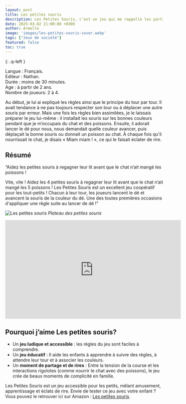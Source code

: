 ```yaml
---
layout: post
title: Les petites souris
description: Les Petites Souris, c’est un jeu qui me rappelle les parties de Petits Chevaux de mon enfance, mais en plus ludique et amusant ! Une course pleine de rebondissements où chaque joueur tente d’amener ses souris en sécurité avant que le chat ne les attrape. 
date: 2025-03-02 21:00:00 +0300
author: Armelle
image: 'images/les-petites-souris-cover.webp'
tags: ["Jeux de société"]
featured: false
toc: true
---
```


{: .q-left }

Langue : Français.  
Editeur : Nathan.  
Durée : moins de 30 minutes.  
Age : à partir de 2 ans.  
Nombre de joueurs: 2 à 4. 

Au début, je lui ai expliqué les règles ainsi que le principe du tour par tour. Il avait tendance à ne pas toujours respecter son tour ou à déplacer une autre souris par erreur. Mais une fois les règles bien assimilées, je le laissais préparer le jeu lui-même : il installait les souris sur les bonnes couleurs pendant que je m’occupais du chat et des poissons. Ensuite, il adorait lancer le dé pour nous, nous demandait quelle couleur avancer, puis déplaçait la bonne souris ou donnait un poisson au chat. À chaque fois qu'il nourrissait le chat, je disais « Miam miam ! », ce qui le faisait éclater de rire.

## Résumé

“Aidez les petites souris à regagner leur lit avant que le chat n’ait mangé les poissons !

Vite, vite ! Aidez les 4 petites souris à regagner leur lit avant que le chat n’ait mangé les 5 poissons ! Les Petites Souris est un excellent jeu coopératif pour les tout-petits ! Chacun à leur tour, les joueurs lancent le dé et avancent la souris de la couleur du dé. Une des toutes premières occasions d'appliquer une règle suite au lancer de dé !”

![Les petites souris]({{site.baseurl}}/images/les-petites-souris-int.webp)
*Plateau des petites souris*

<iframe width="560" height="315" src="https://www.youtube.com/embed/0cIFknHtusY" frameborder="0" allowfullscreen></iframe>

## Pourquoi j’aime Les petites souris?

- Un **jeu ludique et accessible** : les règles du jeu sont faciles à comprendre. 
- Un **jeu éducatif** :  Il aide les enfants à apprendre à suivre des règles, à attendre leur tour et à associer les couleurs.
- Un **moment de partage et de rires** : Entre la tension de la course et les interactions rigolotes (comme nourrir le chat avec des poissons), le jeu crée de beaux moments de complicité en famille.

Les Petites Souris est un jeu accessible pour les petits, mêlant amusement, apprentissage et éclats de rire. Envie de tester ce jeu avec votre enfant ? Vous pouvez le retrouver ici sur Amazon : [Les petites souris](https://amzn.to/3E7wGof).










 
